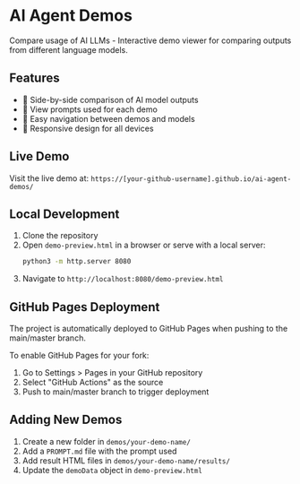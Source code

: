 # AI Agent Demos

Compare usage of AI LLMs - Interactive demo viewer for comparing outputs from different language models.

## Features

- 🎯 Side-by-side comparison of AI model outputs
- 📝 View prompts used for each demo
- 🚀 Easy navigation between demos and models
- 📱 Responsive design for all devices

## Live Demo

Visit the live demo at: `https://[your-github-username].github.io/ai-agent-demos/`

## Local Development

1. Clone the repository
2. Open `demo-preview.html` in a browser or serve with a local server:
   ```bash
   python3 -m http.server 8080
   ```
3. Navigate to `http://localhost:8080/demo-preview.html`

## GitHub Pages Deployment

The project is automatically deployed to GitHub Pages when pushing to the main/master branch.

To enable GitHub Pages for your fork:
1. Go to Settings > Pages in your GitHub repository
2. Select "GitHub Actions" as the source
3. Push to main/master branch to trigger deployment

## Adding New Demos

1. Create a new folder in `demos/your-demo-name/`
2. Add a `PROMPT.md` file with the prompt used
3. Add result HTML files in `demos/your-demo-name/results/`
4. Update the `demoData` object in `demo-preview.html`
